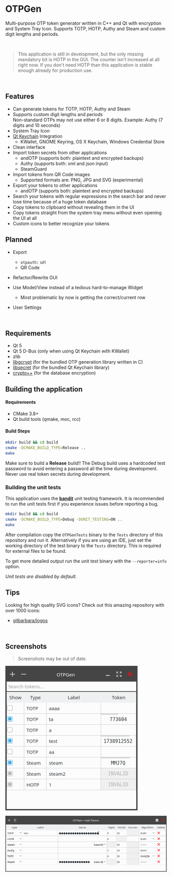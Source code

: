 # OTPGen

Multi-purpose OTP token generator written in C++ and Qt with encryption and System Tray Icon.
Supports TOTP, HOTP, Authy and Steam and custom digit lengths and periods.

<br>

> This application is still in development, but the only missing mandatory bit is HOTP
> in the GUI. The counter isn't increased at all right now. If you don't need HOTP than
> this application is stable enough already for production use.

<br>

## Features

 - Can generate tokens for TOTP, HOTP, Authy and Steam
 - Supports custom digit lengths and periods <br>
   Non-standard OTPs may not use either 6 or 8 digits. Example: Authy (7 digits and 10 seconds)
 - System Tray Icon
 - [Qt Keychain](https://github.com/frankosterfeld/qtkeychain) Integration
   - KWallet, GNOME Keyring, OS X Keychain, Windows Credential Store
 - Clean interface
 - Import token secrets from other applications
   - andOTP (supports both: plaintext and encrypted backups)
   - Authy (supports both: xml and json input)
   - SteamGuard
 - Import tokens from QR Code images
   - Supported formats are: PNG, JPG and SVG (experimental)
 - Export your tokens to other applications
   - andOTP (supports both: plaintext and encrypted backups)
 - Search your tokens with regular expressions in the search bar and never lose
   time because of a huge token database
 - Copy tokens to clipboard without revealing them in the UI
 - Copy tokens straight from the system tray menu without even opening the UI at all
 - Custom icons to better recognize your tokens


## Planned

 - Export
   - `otpauth:` uri
   - QR Code

 - Refactor/Rewrite GUI
 - Use Model/View instead of a tedious hard-to-manage Widget
   - Most problematic by now is getting the correct/current row

 - User Settings

<br>

## Requirements

 - Qt 5
 - Qt 5 D-Bus (only when using Qt Keychain with KWallet)
 - zlib
 - [libgcrypt](https://gnupg.org/software/libgcrypt/) (for the bundled OTP generation library written in C)
 - [libsecret](https://wiki.gnome.org/Projects/Libsecret) (for the bundled Qt Keychain library)
 - [crypto++](https://cryptopp.com/) (for the database encryption)


## Building the application

#### Requirements

 - CMake 3.8+
 - Qt build tools (qmake, moc, rcc)

#### Build Steps

```sh
mkdir build && cd build
cmake -DCMAKE_BUILD_TYPE=Release ..
make
```

Make sure to build a **Release** build!! The Debug build uses a hardcoded test password
to avoid entering a password all the time during development. Never use real token secrets
during development.

### Building the unit tests

This application uses the [**bandit**](https://github.com/banditcpp/bandit) unit testing framework.
It is recommended to run the unit tests first if you experience issues before reporting a bug.

```sh
mkdir build && cd build
cmake -DCMAKE_BUILD_TYPE=Debug -DUNIT_TESTING=ON ..
make
```

After compilation copy the `OTPGenTests` binary to the `Tests` directory of this repository
and run it. Alternatively if you are using an IDE, just set the working directory of the
test binary to the `Tests` directory. This is required for external files to be found.

To get more detailed output run the unit test binary with the `--reporter=info` option.

*Unit tests are disabled by default.*


## Tips

Looking for high quality SVG icons? Check out this amazing repository with over 1000 icons:

 - [gilbarbara/logos](https://github.com/gilbarbara/logos)


<br>

## Screenshots

> Screenshots may be out of date.

![Main Window](./.screenshots/MainWindow.png "Main Window")

![Add Tokens](./.screenshots/AddTokens.png "Add Tokens")
